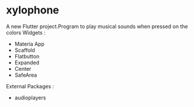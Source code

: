 # xylophone

A new Flutter project.Program to play musical sounds when pressed on the colors
Widgets : 
- Materia App
- Scaffold
- Flatbutton
- Expanded 
- Center
- SafeArea
 
External Packages  :
- audioplayers

